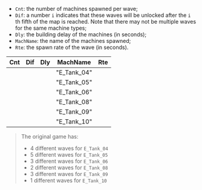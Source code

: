 - `Cnt`: the number of machines spawned per wave;
- `Dif`: a number `i` indicates that these waves will be unlocked after the `i` th fifth of the map is reached.
  Note that there may not be multiple waves for the same machine types;
- `Dly`: the building delay of the machines (in seconds);
- `MachName`: the name of the machines spawned;
- `Rte`: the spawn rate of the wave (in seconds).

| Cnt | Dif | Dly |  MachName  | Rte |
| :-: | :-: | :-: | :---------: | :-: |
|    |    |    | "E_Tank_04" |    |
|    |    |    | "E_Tank_05" |    |
|    |    |    | "E_Tank_06" |    |
|    |    |    | "E_Tank_08" |    |
|    |    |    | "E_Tank_09" |    |
|    |    |    | "E_Tank_10" |    |

> The original game has:
>
> * 4 different waves for `E_Tank_04`
> * 5 different waves for `E_Tank_05`
> * 3 different waves for `E_Tank_06`
> * 2 different waves for `E_Tank_08`
> * 3 different waves for `E_Tank_09`
> * 1 different waves for `E_Tank_10`
